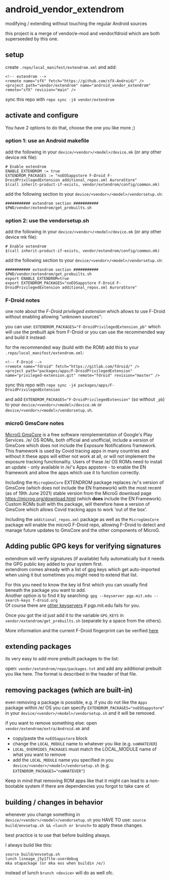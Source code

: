 # android_vendor_extendrom

modifying / extending without touching the regular Android sources

this project is a merge of vendor/e-mod and vendor/fdroid which are both superseeded by this one.

## setup

create `.repo/local_manifest/extendrom.xml` and add:

~~~
<!-- extendrom -->
<remote name="sfX" fetch="https://github.com/sfX-Android/" />
<project path="vendor/extendrom" name="android_vendor_extendrom" remote="sfX" revision="main" />
~~~

sync this repo with `repo sync -j4 vendor/extendrom`

## activate and configure

You have 2 options to do that, choose the one you like more ;)

### option 1: use an Android makefile

add the following in your `device/<vendor>/<model>/device.mk` (or any other device mk file):

~~~
# Enable extendrom
ENABLE_EXTENDROM := true
EXTENDROM_PACKAGES := "noEOSappstore F-Droid F-DroidPrivilegedExtension additional_repos.xml AuroraStore"
$(call inherit-product-if-exists, vendor/extendrom/config/common.mk)
~~~

add the following section to your `device/<vendor>/<model>/vendorsetup.sh`:

~~~
########### extendrom section ###########
$PWD/vendor/extendrom/get_prebuilts.sh
~~~

### option 2: use the vendorsetup.sh

add the following in your `device/<vendor>/<model>/device.mk` (or any other device mk file):

~~~
# Enable extendrom
$(call inherit-product-if-exists, vendor/extendrom/config/common.mk)
~~~

add the following section to your `device/<vendor>/<model>/vendorsetup.sh`:

~~~
########### extendrom section ###########
$PWD/vendor/extendrom/get_prebuilts.sh
export ENABLE_EXTENDROM=true
export EXTENDROM_PACKAGES="noEOSappstore F-Droid F-DroidPrivilegedExtension additional_repos.xml AuroraStore"
~~~

### F-Droid notes

one note about the *F-Droid privileged extension* which allows to use F-Droid without enabling allowing "unknown sources":

you can use: `EXTENDROM_PACKAGES="F-DroidPrivilegedExtension_pb"` which will use the prebuilt apk from F-Droid or you can use the recommended way and build it instead:

for the recommended way (build with the ROM) add this to your `.repo/local_manifest/extendrom.xml`:

~~~
<!-- F-Droid -->
<remote name="fdroid" fetch="https://gitlab.com/fdroid/" />
<project path="packages/apps/F-DroidPrivilegedExtension" name="privileged-extension.git" remote="fdroid" revision="master" />
~~~

sync this repo with `repo sync -j4 packages/apps/F-DroidPrivilegedExtension`

and add `EXTENDROM_PACKAGES="F-DroidPrivilegedExtension"` (so without `_pb`) to your `device/<vendor>/<model>/device.mk` or `device/<vendor>/<model>/vendorsetup.sh`.

### microG GmsCore notes

[MicroG GmsCore](https://github.com/microg/GmsCore/wiki) is a free software reimplementation of Google's Play Services. /e/ OS ROMs, both official and unofficial, include a version of GmsCore which does not include the Exposure Notifications framework. This framework is used by Covid tracing apps in many countries and without it these apps will either not work at all, or will not implement the exposure tracking functionailty. Users of these /e/ OS ROMs need to install an update - only available in /e/'s Apps appstore - to enable the EN framework and allow the apps which use it to function correctly.

Including the  `MicrogGmsCore` EXTENDROM package replaces /e/'s version of GmsCore (which does not include the EN framework) with the most recent (as of 19th June 2021) stable  version from the MicroG download page <https://microg.org/download.html> (which **does** include the EN Framework). Custom ROMs built with ths package, will therefore have a version of GmsCore which allows Covid tracking apps to work 'out of the box'.

Including the `additional_repos.xml` package as well as the `MicrogGmsCore` package will enable the microG F-Droid repo, allowing F-Droid to detect and manage future updates to GmsCore and the other components of MicroG.

## Adding public GPG keys for verifying signatures

extendrom will verify signatures (if available) fully automatically but it needs the GPG public key added to your system first.<br/>
extendrom comes already with a list of gpg keys which get auto-imported when using it but sometimes you might need to extend that list.

For this you need to know the key id first which you can usually find beneath the package you want to add.<br/>
Another option is to find it by searching: `gpg --keyserver pgp.mit.edu --search-keys f-droid.org` <br/>
Of course there are [other keyservers](https://en.wikipedia.org/wiki/Key_server_(cryptographic)#Keyserver_examples) if pgp.mit.edu fails for you.

Once you got the id just add it to the variable `GPG_KEYS` in `vendor/extendrom/get_prebuilts.sh` (separate by a space from the others).

More information and the current F-Droid fingerprint can be verified [here](https://f-droid.org/docs/Release_Channels_and_Signing_Keys/?title=Release_Channels_and_Signing_Keys)

## extending packages

its very easy to add more prebuilt packages to the list:

open: `vendor/extendrom/repo/packages.txt` and add any additional prebuilt you like here. The format is described in the header of that file.

## removing packages (which are built-in)

even removing a package is possible, e.g. if you do not like the `Apps` package within /e/ OS you can specify `EXTENDROM_PACKAGES="noEOSappstore"` in your `device/<vendor>/<model>/vendorsetup.sh` and it will be removed.

if you want to remove something else: open `vendor/extendrom/extra/Android.mk` and 

* copy/paste the `noEOSappstore` block
* change the `LOCAL_MODULE` name to whatever you like (e.g. `noWHATEVER`)
* `LOCAL_OVERRIDES_PACKAGES` must match the LOCAL_MODULE name of what you want to remove 
* add the `LOCAL_MODULE` name you specified in you `device/<vendor>/<model>/vendorsetup.sh` (e.g. `EXTENDROM_PACKAGES="noWHATEVER"`)

Keep in mind that removing ROM apps like that it might can lead to a non-bootable system if there are dependencies you forgot to take care of.

## building / changes in behavior

whenever you change something in `device/<vendor>/<model>/vendorsetup.sh` you HAVE TO use: `source build/envsetup.sh && <lunch or brunch>` to apply these changes.

best practice is to use that before building always.

I always build like this:

~~~
source build/envsetup.sh
lunch lineage_j5y17lte-userdebug
mka otapackage (or mka eos when buildin /e/)
~~~

instead of lunch `brunch <device>` will do as well ofc.
